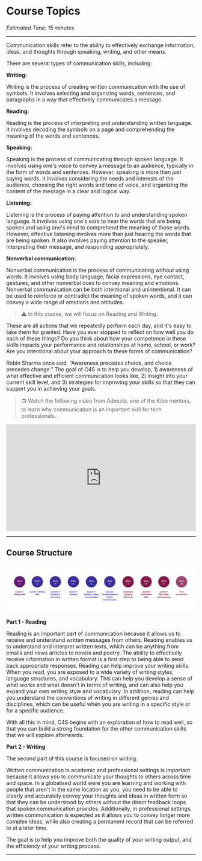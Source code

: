# Course Topics
*Estimated Time: 15 minutes* 

---

Communication skills refer to the ability to effectively exchange information, ideas, and thoughts through speaking, writing, and other means.

There are several types of communication skills, including:

<aside>
 
**Writing:** 
 
Writing is the process of creating written communication with the use of symbols. It involves selecting and organizing words, sentences, and paragraphs in a way that effectively communicates a message. 

</aside>

<aside>

**Reading:** 
 
Reading is the process of interpreting and understanding written language. It involves decoding the symbols on a page and comprehending the meaning of the words and sentences. 
 
</aside>

<aside>

**Speaking:**
 
Speaking is the process of communicating through spoken language. It involves using one's voice to convey a message to an audience, typically in the form of words and sentences. However, speaking is more than just saying words. It involves considering the needs and interests of the audience, choosing the right words and tone of voice, and organizing the content of the message in a clear and logical way. 
</aside>

<aside>

**Listening:** 
 
Listening is the process of paying attention to and understanding spoken language. It involves using one's ears to hear the words that are being spoken and using one's mind to comprehend the meaning of those words. However, effective listening involves more than just hearing the words that are being spoken. It also involves paying attention to the speaker, interpreting their message, and responding appropriately. 

</aside>

<aside>

**Nonverbal communication:** 
 
Nonverbal communication is the process of communicating without using words. It involves using body language, facial expressions, eye contact, gestures, and other nonverbal cues to convey meaning and emotions. Nonverbal communication can be both intentional and unintentional. It can be used to reinforce or contradict the meaning of spoken words, and it can convey a wide range of emotions and attitudes. 

</aside>

> ⚠️ In this course, we will focus on Reading and Writing.
 
These are all actions that we repeatedly perform each day, and it's easy to take them for granted. Have you ever stopped to reflect on how well you do each of these things? Do you think about how your competence in these skills impacts your performance and relationships at home, school, or work? Are you intentional about your approach to these forms of communication? 

Robin Sharma once said, “Awareness precedes choice, and choice precedes change.” The goal of C4S is to help you develop, 1) awareness of what effective and efficient communication looks like, 2) insight into your current skill level, and 3) strategies for improving your skills so that they can support you in achieving your goals.

> 📺 Watch the following video from Adesola, one of the Kibo mentors, to learn why communication is an important skill for tech professionals.

<div style="position: relative; padding-bottom: 56.25%; height: 0;"><iframe src="https://www.youtube.com/embed/CW52YSeNFuY" title="YouTube video player" frameborder="0" allow="accelerometer; autoplay; clipboard-write; encrypted-media; gyroscope; picture-in-picture" allowfullscreen style="position: absolute; top: 0; left: 0; width: 100%; height: 100%;"></iframe></div> 

---

## Course Structure 

![c4s topics](./C4S.png)


**Part 1 - Reading**

Reading is an important part of communication because it allows us to receive and understand written messages from others. Reading enables us to understand and interpret written texts, which can be anything from emails and news articles to novels and poetry. The ability to effectively receive information in written format is a first step to being able to send back appropriate responses. Reading can help improve your writing skills. When you read, you are exposed to a wide variety of writing styles, language structures, and vocabulary. This can help you develop a sense of what works and what doesn't in terms of writing, and can also help you expand your own writing style and vocabulary. In addition, reading can help you understand the conventions of writing in different genres and disciplines, which can be useful when you are writing in a specific style or for a specific audience. 

With all this in mind, C4S begins with an exploration of how to read well, so that you can build a strong foundation for the other communication skills that we will explore afterwards.


**Part 2 - Writing**

The second part of this course is focused on writing. 

Written communication in academic and professional settings is important because it allows you to communicate your thoughts to others across time and space. In a globalised world were you are learning and working with people that aren't in the same location as you, you need to be able to clearly and accurately convey your thoughts and ideas in written form so that they can be understood by others without the direct feedback loops that spoken communication provides. Additionally, in professional settings, written communication is expected as it allows you to convey longer more complex ideas, while also creating a permanent record that can be referred to at a later time. 

The goal is to help you improve both the quality of your writing output, and the efficiency of your writing process.

---
